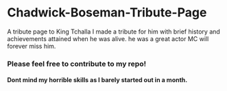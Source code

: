 # Chadwick-Boseman-Tribute-Page
A tribute page to King Tchalla
I made a tribute for him with brief history and achievements attained when he was alive. he was a great actor MC will forever miss him.
### Please feel free to contribute to my repo!
#### Dont mind my horrible skills as I barely started out in a month.
